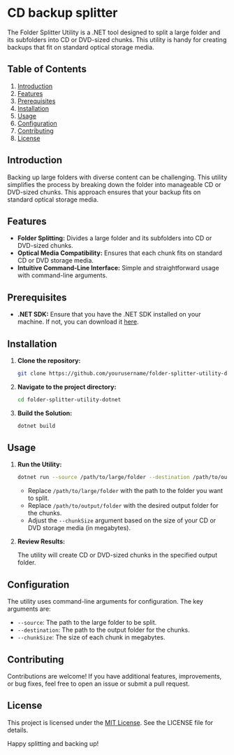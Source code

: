 # CD backup splitter

The Folder Splitter Utility is a .NET tool designed to split a large folder and its subfolders into CD or DVD-sized chunks. This utility is handy for creating backups that fit on standard optical storage media.

## Table of Contents

1. [Introduction](#introduction)
2. [Features](#features)
3. [Prerequisites](#prerequisites)
4. [Installation](#installation)
5. [Usage](#usage)
6. [Configuration](#configuration)
7. [Contributing](#contributing)
8. [License](#license)

## Introduction

Backing up large folders with diverse content can be challenging. This utility simplifies the process by breaking down the folder into manageable CD or DVD-sized chunks. This approach ensures that your backup fits on standard optical storage media.

## Features

- **Folder Splitting:** Divides a large folder and its subfolders into CD or DVD-sized chunks.
- **Optical Media Compatibility:** Ensures that each chunk fits on standard CD or DVD storage media.
- **Intuitive Command-Line Interface:** Simple and straightforward usage with command-line arguments.

## Prerequisites

- **.NET SDK:** Ensure that you have the .NET SDK installed on your machine. If not, you can download it [here](https://dotnet.microsoft.com/download).

## Installation

1. **Clone the repository:**

    ```bash
    git clone https://github.com/yourusername/folder-splitter-utility-dotnet.git
    ```

2. **Navigate to the project directory:**

    ```bash
    cd folder-splitter-utility-dotnet
    ```

3. **Build the Solution:**

    ```bash
    dotnet build
    ```

## Usage

1. **Run the Utility:**

    ```bash
    dotnet run --source /path/to/large/folder --destination /path/to/output/folder --chunkSize 700
    ```

    - Replace `/path/to/large/folder` with the path to the folder you want to split.
    - Replace `/path/to/output/folder` with the desired output folder for the chunks.
    - Adjust the `--chunkSize` argument based on the size of your CD or DVD storage media (in megabytes).

2. **Review Results:**

    The utility will create CD or DVD-sized chunks in the specified output folder.

## Configuration

The utility uses command-line arguments for configuration. The key arguments are:
   - `--source`: The path to the large folder to be split.
   - `--destination`: The path to the output folder for the chunks.
   - `--chunkSize`: The size of each chunk in megabytes.

## Contributing

Contributions are welcome! If you have additional features, improvements, or bug fixes, feel free to open an issue or submit a pull request.

## License

This project is licensed under the [MIT License](LICENSE). See the LICENSE file for details.

Happy splitting and backing up!
